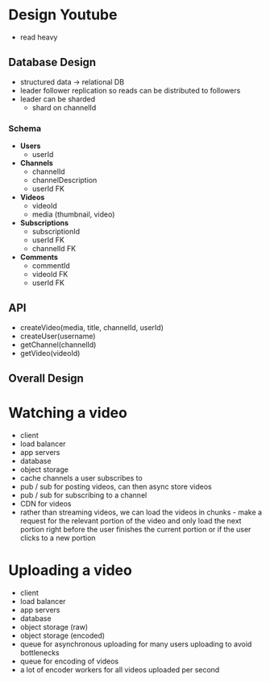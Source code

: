 # Design Youtube

- read heavy

## Database Design
- structured data -> relational DB
- leader follower replication so reads can be distributed to followers
- leader can be sharded
  - shard on channelId

### Schema
- **Users**
  - userId
- **Channels**
  - channelId
  - channelDescription
  - userId FK
- **Videos**
  - videoId
  - media (thumbnail, video)
- **Subscriptions**
  - subscriptionId
  - userId FK
  - channelId FK
- **Comments**
  - commentId
  - videoId FK
  - userId FK

## API
- createVideo(media, title, channelId, userId)
- createUser(username)
- getChannel(channelId)
- getVideo(videoId)

## Overall Design

# Watching a video
- client
- load balancer
- app servers
- database
- object storage
- cache channels a user subscribes to
- pub / sub for posting videos, can then async store videos
- pub / sub for subscribing to a channel
- CDN for videos
- rather than streaming videos, we can load the videos in chunks - make a request for the relevant portion of the video and only load the next portion right before the user finishes the current portion or if the user clicks to a new portion

# Uploading a video
- client
- load balancer
- app servers
- database
- object storage (raw)
- object storage (encoded)
- queue for asynchronous uploading for many users uploading to avoid bottlenecks
- queue for encoding of videos
- a lot of encoder workers for all videos uploaded per second
